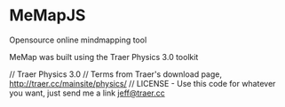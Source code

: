 MeMapJS
=======

Opensource online mindmapping tool

MeMap was built using the Traer Physics 3.0 toolkit

// Traer Physics 3.0
// Terms from Traer's download page, http://traer.cc/mainsite/physics/
//   LICENSE - Use this code for whatever you want, just send me a link jeff@traer.cc
